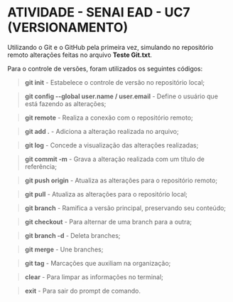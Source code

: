# **ATIVIDADE - SENAI EAD - UC7 (VERSIONAMENTO)**

Utilizando o Git e o GitHub pela primeira vez, simulando no repositório remoto alterações feitas no arquivo **Teste Git.txt**.

Para o controle de versões, foram utilizados os seguintes códigos:

> **git init** - Estabelece o controle de versão no repositório local;

> **git config --global user.name / user.email** - Define o usuário que está fazendo as alterações;

> **git remote** - Realiza a conexão com o repositório remoto;

> **git add .** - Adiciona a alteração realizada no arquivo;

> **git log** - Concede a visualização das alterações realizadas;

> **git commit -m** - Grava a alteração realizada com um título de referência;

> **git push origin** - Atualiza as alterações para o repositório remoto;

> **git pull** - Atualiza as alterações para o repositório local;

> **git branch** - Ramifica a versão principal, preservando seu conteúdo;

> **git checkout** - Para alternar de uma branch para a outra;

> **git branch -d** - Deleta branches;

> **git merge** - Une branches;

> **git tag** - Marcações que auxiliam na organização;

> **clear** - Para limpar as informações no terminal;

> **exit** - Para sair do prompt de comando.
